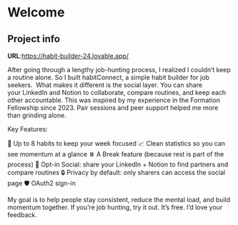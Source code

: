 # Welcome 

## Project info

**URL**:https://habit-builder-24.lovable.app/

After going through a lengthy job-hunting process, I realized I couldn’t keep a routine alone. So I built habitConnect, a simple habit builder for job seekers. 
What makes it different is the social layer. You can share your LinkedIn and Notion to collaborate, compare routines, and keep each other accountable. This was inspired by my experience in the Formation Fellowship since 2023. Pair sessions and peer support helped me more than grinding alone.

Key Features: 

🎯 Up to 8 habits to keep your week focused
📈 Clean statistics so you can see momentum at a glance
⏸️ A Break feature (because rest is part of the process)
🤝 Opt-in Social: share your LinkedIn + Notion to find partners and compare routines
🔒 Privacy by default: only sharers can access the social page
🛡️ OAuth2 sign-in 

My goal is to help people stay consistent, reduce the mental load, and build momentum together. If you’re job hunting, try it out. It’s free. I’d love your feedback.
